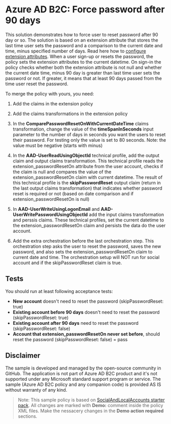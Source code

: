 # Azure AD B2C: Force password after 90 days

This solution demonstrates how to force user to reset password after 90 day or so. The solution is based on an extension attribute that stores the last time user sets the password and a comparison to the current date and time, minus specified number of days. Read here how to [configure extension attributes](https://docs.microsoft.com/en-us/azure/active-directory-b2c/active-directory-b2c-create-custom-attributes-profile-edit-custom). When a user sign-up or resets the password, the policy sets the extension attributes to the current datetime. On sign-in the policy checks whether both the extension attribute is not null and whether the current date time, minus 90 day is greater than last time user sets the password or not. If greater, it means that at least 90 days passed from the time user reset the password.


To merge the policy with yours, you need:
1.	Add the claims in the extension policy

1.	Add the claims transformations in the extension policy

1. In the **ComparePasswordResetOnWithCurrentDateTime** claims transformation, change the value of the **timeSpanInSeconds** input parameter to the number of days in seconds you want the users to reset their password. For testing only the value is set to 80 seconds. Note: the value must be negative (starts with minus)

1. In the **AAD-UserReadUsingObjectId** technical profile, add the output claim and output claims transformation.  This technical profile reads the extension_passwordResetOn attribute from the user account, checks if the claim is null and compares the value of the extension_passwordResetOn claim with current datetime. The result of this technical profile is the **skipPasswordReset** output claim (return in the last output claims transformation) that indicates whether password reset is required or not (based on date comparison and if extension_passwordResetOn is null) 

1. In **AAD-UserWriteUsingLogonEmail** and **AAD-UserWritePasswordUsingObjectId** add the input claims transformation and perssis claims. These technical profiles, set the current datetime to the extension_passwordResetOn claim and persists the data do the user account.

1.	Add the extra orchestration before the last orchestration step. This orchestration step asks the user to reset the password, saves the new password, and also sets the extension_passwordResetOn claim to current date and time. The orchestration setup will NOT run for social account and if the skipPasswordReset claim is true. 

## Tests
You should run at least following acceptance tests:
- **New account** doesn't need to reset the password (skipPasswordReset: true)
- **Existing account before 90 days** doesn't need to reset the password (skipPasswordReset: true)
- **Existing account after 90 days** need to reset the password (skipPasswordReset: false)
- **Account that extension_passwordResetOn never set before**, should reset the password (skipPasswordReset: false) = pass


## Disclaimer
The sample is developed and managed by the open-source community in GitHub. The application is not part of Azure AD B2C product and it's not supported under any Microsoft standard support program or service. The sample (Azure AD B2C policy and any companion code) is provided AS IS without warranty of any kind.

> Note:  This sample policy is based on [SocialAndLocalAccounts starter pack](https://github.com/Azure-Samples/active-directory-b2c-custom-policy-starterpack/tree/master/SocialAndLocalAccounts). All changes are marked with **Demo:** comment inside the policy XML files. Make the nessacery changes in the **Demo action required** sections.
